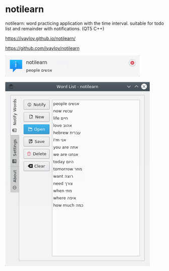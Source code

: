 # notilearn
notilearn: word practicing application with the time interval. suitable for todo list and remainder with notifications. (QT5 C++) 

https://ivaylov.github.io/notilearn/

https://github.com/ivaylov/notilearn

![Alt text](https://github.com/ivaylov/notilearn/blob/master/notilearn/notification.png?raw=true "notification")

![Alt text](https://github.com/ivaylov/notilearn/blob/master/notilearn/notilearn.png?raw=true "notilearn")

